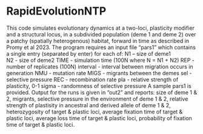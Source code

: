 # RapidEvolutionNTP

This code simulates evolutionary dynamics at a two-loci, plasticity modifier and a structural locus, in a subdivided population (deme 1 and deme 2) over a patchy (spatially heterogenous) habitat, forward in time as described in Promy et al 2023. The program requires an input file “pars1” which contains a single entry (separated by enter) for each of:
N1 – size of deme1 <br>
N2 - size of deme2
TIME - simulation time (100N where N = N1 + N2)
REP - number of replicates (100N)
interval - interval between migration occurs in generation
NMU - mutation rate
MIGS - migrants between the demes
sel - selective pressure
REC - recombination rate
pla - relative strength of plasticity, 0-1
sigma - randomness of selective pressure
A sample pars1 is provided.
Output for the runs is given in “out2” and reports:
size of deme 1 & 2, migrants, selective pressure in the environment of deme 1 & 2, relative strength of plastisity in ancestral and derived allele of deme 1 & 2, heterozygosity of target & plastic loci, average fixation time of target & plastic loci, average loss time of target & plastic loci, probability of fixation time of target & plastic loci.
